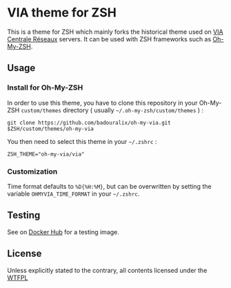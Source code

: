 VIA theme for ZSH
=================


This is a theme for ZSH which mainly forks the historical theme used on
[VIA Centrale Réseaux](https://via.ecp.fr/) servers. It can be used with
ZSH frameworks such as [Oh-My-ZSH](https://github.com/robbyrussell/oh-my-zsh).


Usage
-----

### Install for Oh-My-ZSH

In order to use this theme, you have to clone this repository in your Oh-My-ZSH
`custom/themes` directory ( usually `~/.oh-my-zsh/custom/themes` ) :

```
git clone https://github.com/badouralix/oh-my-via.git $ZSH/custom/themes/oh-my-via
```

You then need to select this theme in your `~/.zshrc` :

```
ZSH_THEME="oh-my-via/via"
```

### Customization

Time format defaults to `%D{%H:%M}`, but can be overwritten by setting the variable
`OHMYVIA_TIME_FORMAT` in your `~/.zshrc`.


Testing
-------

See on [Docker Hub](https://hub.docker.com/r/badouralix/oh-my-via/) for a testing image.


License
-------

Unless explicitly stated to the contrary, all contents licensed under the [WTFPL](LICENSE)

